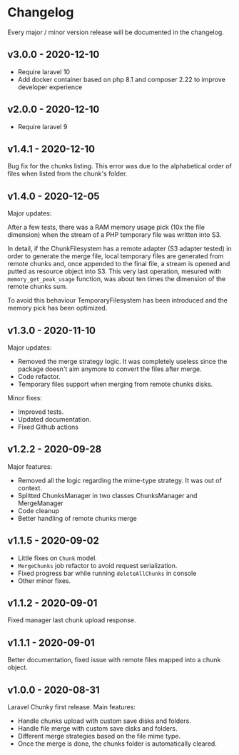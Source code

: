 # Changelog

Every major / minor version release will be documented in the changelog.

## v3.0.0 - 2020-12-10
- Require laravel 10
- Add docker container based on php 8.1 and composer 2.22 to improve developer experience

## v2.0.0 - 2020-12-10
- Require laravel 9

## v1.4.1 - 2020-12-10
Bug fix for the chunks listing. This error was due to the alphabetical order of files when listed from the chunk's folder.

## v1.4.0 - 2020-12-05
Major updates:

After a few tests, there was a RAM memory usage pick (10x the file dimension) when the stream of a PHP temporary file was written into S3.

In detail, if the ChunkFilesystem has a remote adapter (S3 adapter tested) in order to generate the merge file, local temporary files are generated from remote chunks and, once appended to the final file, a stream is opened and putted as resource object into S3. This very last operation, mesured with `memory_get_peak_usage` function, was about ten times the dimension of the remote chunks sum.

To avoid this behaviour TemporaryFilesystem has been introduced and the memory pick has been optimized.

## v1.3.0 - 2020-11-10
Major updates:

* Removed the merge strategy logic. It was completely useless since the package doesn't aim anymore to convert the files after merge.
* Code refactor.
* Temporary files support when merging from remote chunks disks.

Minor fixes:

* Improved tests.
* Updated documentation.
* Fixed Github actions

## v1.2.2 - 2020-09-28
Major features:

* Removed all the logic regarding the mime-type strategy. It was out of context.
* Splitted ChunksManager in two classes ChunksManager and MergeManager
* Code cleanup
* Better handling of remote chunks merge


## v1.1.5 - 2020-09-02
* Little fixes on `Chunk` model. 
* `MergeChunks` job refactor to avoid request serialization. 
* Fixed progress bar while running `deleteAllChunks` in console 
* Other minor fixes.

## v1.1.2 - 2020-09-01

Fixed manager last chunk upload response.

## v1.1.1 - 2020-09-01

Better documentation, fixed issue with remote files mapped into a chunk object.

## v1.0.0 - 2020-08-31

Laravel Chunky first release. Main features:

* Handle chunks upload with custom save disks and folders.
* Handle file merge with custom save disks and folders.
* Different merge strategies based on the file mime type.
* Once the merge is done, the chunks folder is automatically cleared.

